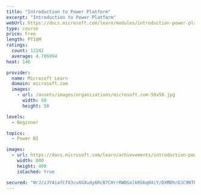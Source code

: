 ```yaml
---
title: "Introduction to Power Platform"
excerpt: "Introduction to Power Platform"
webUrl: https://docs.microsoft.com/learn/modules/introduction-power-platform/
type: course
price: Free
length: PT18M
ratings:
  count: 12242
  average: 4.706094
heat: 146

provider:
  name: Microsoft Learn
  domain: microsoft.com
  images:
    - url: /assets/images/organizations/microsoft.com-50x50.jpg
      width: 50
      height: 50

levels:
  - Beginner

topics:
  - Power BI

images:
  - url: https://docs.microsoft.com/learn/achievements/introduction-power-platform-social.png
    width: 800
    height: 400
    isCached: true

secured: "NrJ/zJY4iafCfX3cvXGXudy6RcB7CHrrRWDGxlkRG6q0XcY/DXMDhrDJC9NTH6o84R7IN/Wm3EhfbOBSDogeVyZSiJBnwppejeFYxFQKijWj4DeXozzy6DTueaE+w9cNFOcXm2h1B8zBET7zN2hRmZ6n8VGvfACFjM5b6zdZ+2h74gXXIxXSFrtLCGbhn9nbuR+dkPad8MtsHmJmGUcT/yjWHrFryi8LwLhh5BRQZSf6IRFFVirrDxUOeaZpHL8GhGsVGedOm4gy3DZZJIZetJiBPvR/j5jVszlH62PkXDHLqVdYgjmMo1uv/7zuobjAygTkoukSULZObNhNztdPim3ZkN9sa8ZqkyPxgFAMk2PigUSgK5I0FnrGgStZBRMkpFaqpSOclBU3O62RtyvxlweG5sEN4Q3sQ9kGJlHTaIA=;z0Mx3ebm5vcyflPDB7QfbA=="
---
```



